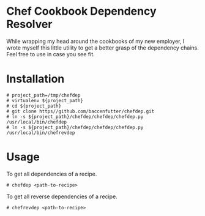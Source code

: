# Chef Cookbook Dependency Resolver
While wrapping my head around the cookbooks of my new employer, I wrote myself this little utility to get a better grasp
of the dependency chains. Feel free to use in case you see fit.

# Installation
```
# project_path=/tmp/chefdep
# virtualenv ${project_path}
# cd ${project_path}
# git clone https//github.com/baccenfutter/chefdep.git
# ln -s ${project_path}/chefdep/chefdep/chefdep.py /usr/local/bin/chefdep
# ln -s ${project_path}/chefdep/chefdep/chefdep.py /usr/local/bin/chefrevdep
```

# Usage
To get all dependencies of a recipe.
```
# chefdep <path-to-recipe>
```

To get all reverse dependencies of a recipe.
```
# chefrevdep <path-to-recipe>
```

